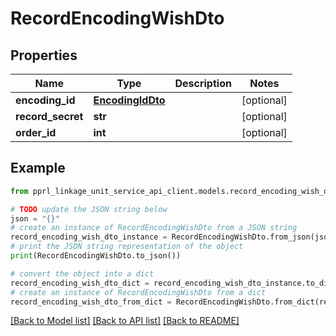 # RecordEncodingWishDto


## Properties

Name | Type | Description | Notes
------------ | ------------- | ------------- | -------------
**encoding_id** | [**EncodingIdDto**](EncodingIdDto.md) |  | [optional] 
**record_secret** | **str** |  | [optional] 
**order_id** | **int** |  | [optional] 

## Example

```python
from pprl_linkage_unit_service_api_client.models.record_encoding_wish_dto import RecordEncodingWishDto

# TODO update the JSON string below
json = "{}"
# create an instance of RecordEncodingWishDto from a JSON string
record_encoding_wish_dto_instance = RecordEncodingWishDto.from_json(json)
# print the JSON string representation of the object
print(RecordEncodingWishDto.to_json())

# convert the object into a dict
record_encoding_wish_dto_dict = record_encoding_wish_dto_instance.to_dict()
# create an instance of RecordEncodingWishDto from a dict
record_encoding_wish_dto_from_dict = RecordEncodingWishDto.from_dict(record_encoding_wish_dto_dict)
```
[[Back to Model list]](../README.md#documentation-for-models) [[Back to API list]](../README.md#documentation-for-api-endpoints) [[Back to README]](../README.md)


